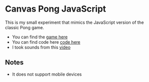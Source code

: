 # Canvas Pong JavaScript
This is my small experiment that mimics the JavaScript version of the classic Pong game.

 * You can find the [game here](mondryd3bo.github.io/pong/)
 * You can find code here [code here](https://github.com/MondryD3bo/pong.git)
 * I took sounds from this [video](https://www.youtube.com/watch?v=qhaS2uMNTjI)

## Notes

 * It does not support mobile devices 

